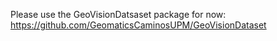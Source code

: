 Please use the GeoVisionDatsaset package for now: https://github.com/GeomaticsCaminosUPM/GeoVisionDataset 
